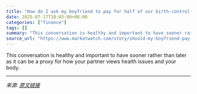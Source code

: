 ```yaml
---
title: "How do I ask my boyfriend to pay for half of our birth-control costs? ‘I don’t want him to feel like I’m nickel-and-diming him.’"
date: 2025-07-17T18:03:00+08:00
categories: ["finance"]
tags: []
summary: "This conversation is healthy and important to have sooner rather than later as it can be a proxy for how your partner views health issues and your body."
source_url: "https://www.marketwatch.com/story/should-my-boyfriend-pay-for-half-our-birth-control-costs-hes-also-reaping-the-benefits-a7e3e2c6?mod=mw_rss_topstories"
---
```


This conversation is healthy and important to have sooner rather than later as it can be a proxy for how your partner views health issues and your body.

---

*来源: [原文链接](https://www.marketwatch.com/story/should-my-boyfriend-pay-for-half-our-birth-control-costs-hes-also-reaping-the-benefits-a7e3e2c6?mod=mw_rss_topstories)*
